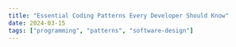 ```yaml
---
title: "Essential Coding Patterns Every Developer Should Know"
date: 2024-03-15
tags: ["programming", "patterns", "software-design"]
---
```

